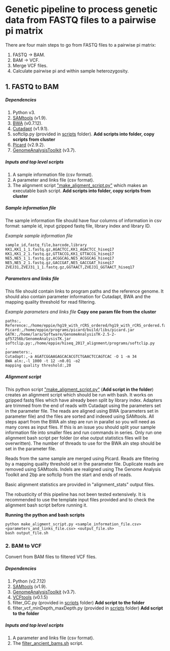 # Genetic pipeline to process genetic data from FASTQ files to a pairwise pi matrix

There are four main steps to go from FASTQ files to a pairwise pi matrix:

1. FASTQ -> BAM.
2. BAM -> VCF.
3. Merge VCF files.
4. Calculate pairwise pi and within sample heterozygosity.

## 1. FASTQ to BAM

##### Dependencies
1. Python v3.
2. [SAMtools](http://www.htslib.org/download/) (v1.9).
3. [BWA](http://bio-bwa.sourceforge.net/) (v0.7.12).
4. [Cutadapt](http://cutadapt.readthedocs.io/en/stable/) (v1.9.1).
5. softclip.py (provided in [scripts](XXX) folder). **Add scripts into folder, copy scripts from cluster**
5. [Picard](https://broadinstitute.github.io/picard/) (v2.9.2).
6. [GenomeAnalysisToolkit](https://software.broadinstitute.org/gatk/) (v3.7).

##### Inputs and top level scripts

1. A sample information file (csv format).
2. A parameter and links file (csv format).
3. The alignment script ["make_aligment_script.py"](XXX) which makes an executable bash script. **Add scripts into folder, copy scripts from cluster**

##### Sample information file

The sample information file should have four columns of information in csv format: 
sample id, input gzipped fastq file, library index and library ID.

*Example sample information file*
```
sample_id,fastq_file,barcode,library
KK1,KK1_1_1.fastq.gz,AGACTCC,KK1_AGACTCC_hiseq17
KK1,KK1_2_1.fastq.gz,GTTACCG,KK1_GTTACCG_hiseq17
NE5,NE5_1_1.fastq.gz,ACGGCAG,NE5_ACGGCAG_hiseq17
NE5,NE5_2_1.fastq.gz,GACCGAT,NE5_GACCGAT_hiseq17
ZVEJ31,ZVEJ31_1_1.fastq.gz,GGTAACT,ZVEJ31_GGTAACT_hiseq17
```

##### Parameters and links file

This file should contain links to program paths and the reference genome. It should also contain parameter information for Cutadapt, BWA and the mapping quality threshold for read filtering.

*Example parameters and links file* **Copy one param file from the cluster**
```
paths:,
Reference:,/home/eppie/hg19_with_rCRS_ordered/hg19_with_rCRS_ordered.fa
Picard:,/home/eppie/programs/picard/build/libs/picard.jar
GATK:,/home/lara/Software/GenomeAnalysisTK-2.5-2-gf57256b/GenomeAnalysisTK.jar
softclip.py:,/home/eppie/hiseq_2017_alignment/programs/softclip.py
,
parameters:,
Cutadapt:,-a AGATCGGAAGAGCACACGTCTGAACTCCAGTCAC -O 1 -m 34
BWA aln:,-l 1000 -t 12 -n0.01 -o2
mapping quality threshold:,20
```

##### Alignment script
This python script  ["make_aligment_script.py"](XXX) (**Add script in the folder**) creates an alignment script which should be run with bash. It works on gzipped fastq files which have already been split by library index. Adapters are trimmed from the end of reads with Cutadapt using the parameters set in the parameter file. The reads are aligned using BWA (parameters set in parameter file) and the files are sorted and indexed using SAMtools. All steps apart from the BWA aln step are run in parallel so you will need as many cores as input files. If this is an issue you should split your sample information file into smaller files and run commands in series. Only run one alignment bash script per folder (or else output statistics files will be overwritten). The number of threads to use for the BWA aln step should be set in the parameter file. 

Reads from the same sample are merged using Picard. Reads are filtering by a mapping quality threshold set in the parameter file. Duplicate reads are removed using SAMtools. Indels are realigned using The Genome Analysis Toolkit and 2bp are softclip from the start and ends of reads. 

Basic alignment statistics are provided in "alignment_stats" output files. 

The robusticity of this pipeline has not been tested extensively. It is recommended to use the template input files provided and to check the alignment bash script before running it.

**Running the python and bash scripts**

```
python make_aligment_script.py <sample_information_file.csv> <parameters_and_links_file.csv> <output_file.sh>
bash output_file.sh
```

### 2. BAM to VCF

Convert from BAM files to filtered VCF files.

##### Dependencies
1. Python (v2.7.12)
2. [SAMtools](http://www.htslib.org/download/) (v1.9).
3. [GenomeAnalysisToolkit](https://software.broadinstitute.org/gatk/) (v3.7).
4. [VCFtools](http://vcftools.sourceforge.net/perl_module.html) (v0.1.5)
5. filter_GC.py (provided in [scripts](XXX) folder) **Add script to the folder**
6. filter_vcf_minDepth_maxDepth.py (provided in [scripts](XXX) folder) **Add script to the folder**

##### Inputs and top level scripts
1. A parameter and links file (csv format).
2. The [filter_ancient_bams.sh](https://gitlab.com/manica-group/genetics_pipeline/tree/master/scripts) script.
